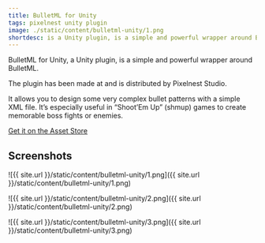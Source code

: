 ```yaml
---
title: BulletML for Unity
tags: pixelnest unity plugin
image: ./static/content/bulletml-unity/1.png
shortdesc: is a Unity plugin, is a simple and powerful wrapper around BulletML.
---
```


BulletML for Unity, a Unity plugin, is a simple and powerful wrapper around BulletML.

The plugin has been made at and is distributed by Pixelnest Studio.

It allows you to design some very complex bullet patterns with a simple XML file. It’s especially useful in “Shoot’Em Up” (shmup) games to create memorable boss fights or enemies.

[Get it on the Asset Store](http://bulletml-for-unity.pixelnest.io)

## Screenshots

![{{ site.url }}/static/content/bulletml-unity/1.png]({{ site.url }}/static/content/bulletml-unity/1.png)

![{{ site.url }}/static/content/bulletml-unity/2.png]({{ site.url }}/static/content/bulletml-unity/2.png)

![{{ site.url }}/static/content/bulletml-unity/3.png]({{ site.url }}/static/content/bulletml-unity/3.png)
